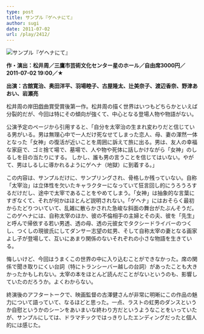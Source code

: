 ```yaml
---
type: post
title: サンプル『ゲヘナにて』
author: sugi
date: 2011-07-02
url: /play/2412/
---
```

<img src="/images/play/20110702.jpg" alt="サンプル『ゲヘナにて』" class="alignleft" />

**作・演出：松井周／三鷹市芸術文化センター星のホール／自由席3000円／2011-07-02 19:00／★**

**出演：古舘寛治、奥田洋平、羽場睦子、古屋隆太、辻美奈子、渡辺香奈、野津あおい、岩瀬亮**

松井周の岸田戯曲賞受賞後第一作。松井周の描く世界はいつもどちらかといえば分裂的だが、今回は特にその傾向が強くて、中心となる登場人物や物語がない。

公演予定のページから引用すると、「自分を太宰治の生まれ変わりだと信じている男がいる。男は無理心中で一人だけ死なせてしまった恋人、母、妻の渾然一体となった「女神」の復活が近いことを周囲に訴えて旅に出る。男は、友人の幸福な家庭で、ゴミ捨て場で、墓場で、人や物や死体に話しかけながら「女神」のしるしを目の当たりにする。
しかし、誰も男の言うことを信じてはいない。やがて、男はしるしに導かれるようにゲヘナ（地獄）に到着する。」

この内容は、サンプルだけに、サンプリングされ、骨格しか残っていない。自称「太宰治」は立体性を欠いたキャラクターになっていて狂言回し的にうろうろするだけだし、途中で太宰であることをやめてしまう。「女神」は抽象的な言葉にすぎなくて、それが何かはほとんど説明されない。「ゲヘナ」にはおそらく最初からたどりついていて、乱雑に散らかされた急峻な斜面の舞台がたぶんそうだ。このゲヘナには、自称太宰のほか、彼の不倫相手の主婦とその夫、彼を「先生」と呼んで帰依する若い男透、透の母、透の元彼女でタクシードライバーのつくし、つくしの現彼氏にしてダンサー志望の虹男、そして自称太宰の妻となる画家よし子が登場して、互いにあまり関係のないそれぞれの小さな物語を生きている。

悔しいけど、今回はうまくこの世界の中に入り込むことができなかった。席の関係で聞き取りにくい台詞（特にトランシーバー越しの台詞）があったことも大きかったかもしれない。太宰の本をほとんど読んだことがないというのも、影響していたのだろうか。よくわからない。

終演後のアフタートークで、映画監督の古澤健さんが非常に明晰にこの作品の魅力について語っていて、なるほどと思った。一点、ラストの虹男のダンスというか自慰というかのシーンをあいまいな終わり方だというようなことをいっていたが、サンプルにしては、ドラマチックではっきりしたエンディングだったと個人的には感じた。
